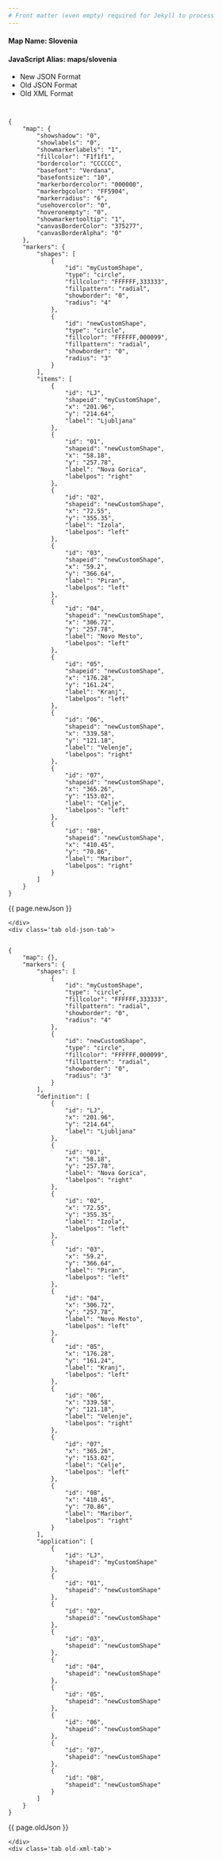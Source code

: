 ```yaml
---
# Front matter (even empty) required for Jekyll to process
---
```


#### Map Name: Slovenia

#### JavaScript Alias: maps/slovenia


<div class="code-wrapper">
<ul class='code-tabs'>
    <li class='active'>
        <a data-toggle='new-json'>New JSON Format</a>
    </li>
    <li>
        <a data-toggle='old-json'>Old JSON Format</a>
    </li>
    <li>
        <a data-toggle='old-xml'>Old XML Format</a>
    </li>
</ul>
<div class='tab-content'>
    <pre class='plain-code'></pre>
    <div class='tab new-json-tab active'>
<pre><code class="language-javascript">
{
    "map": {
        "showshadow": "0",
        "showlabels": "0",
        "showmarkerlabels": "1",
        "fillcolor": "F1f1f1",
        "bordercolor": "CCCCCC",
        "basefont": "Verdana",
        "basefontsize": "10",
        "markerbordercolor": "000000",
        "markerbgcolor": "FF5904",
        "markerradius": "6",
        "usehovercolor": "0",
        "hoveronempty": "0",
        "showmarkertooltip": "1",
        "canvasBorderColor": "375277",
        "canvasBorderAlpha": "0"
    },
    "markers": {
        "shapes": [
            {
                "id": "myCustomShape",
                "type": "circle",
                "fillcolor": "FFFFFF,333333",
                "fillpattern": "radial",
                "showborder": "0",
                "radius": "4"
            },
            {
                "id": "newCustomShape",
                "type": "circle",
                "fillcolor": "FFFFFF,000099",
                "fillpattern": "radial",
                "showborder": "0",
                "radius": "3"
            }
        ],
        "items": [
            {
                "id": "LJ",
                "shapeid": "myCustomShape",
                "x": "201.96",
                "y": "214.64",
                "label": "Ljubljana"
            },
            {
                "id": "01",
                "shapeid": "newCustomShape",
                "x": "58.18",
                "y": "257.78",
                "label": "Nova Gorica",
                "labelpos": "right"
            },
            {
                "id": "02",
                "shapeid": "newCustomShape",
                "x": "72.55",
                "y": "355.35",
                "label": "Izola",
                "labelpos": "left"
            },
            {
                "id": "03",
                "shapeid": "newCustomShape",
                "x": "59.2",
                "y": "366.64",
                "label": "Piran",
                "labelpos": "left"
            },
            {
                "id": "04",
                "shapeid": "newCustomShape",
                "x": "306.72",
                "y": "257.78",
                "label": "Novo Mesto",
                "labelpos": "left"
            },
            {
                "id": "05",
                "shapeid": "newCustomShape",
                "x": "176.28",
                "y": "161.24",
                "label": "Kranj",
                "labelpos": "left"
            },
            {
                "id": "06",
                "shapeid": "newCustomShape",
                "x": "339.58",
                "y": "121.18",
                "label": "Velenje",
                "labelpos": "right"
            },
            {
                "id": "07",
                "shapeid": "newCustomShape",
                "x": "365.26",
                "y": "153.02",
                "label": "Celje",
                "labelpos": "left"
            },
            {
                "id": "08",
                "shapeid": "newCustomShape",
                "x": "410.45",
                "y": "70.86",
                "label": "Maribor",
                "labelpos": "right"
            }
        ]
    }
}
</code></pre>


<p class='text-success'>{{ page.newJson }}</p>

    </div>
    <div class='tab old-json-tab'>
<pre><code class="language-javascript">
{
    "map": {},
    "markers": {
        "shapes": [
            {
                "id": "myCustomShape",
                "type": "circle",
                "fillcolor": "FFFFFF,333333",
                "fillpattern": "radial",
                "showborder": "0",
                "radius": "4"
            },
            {
                "id": "newCustomShape",
                "type": "circle",
                "fillcolor": "FFFFFF,000099",
                "fillpattern": "radial",
                "showborder": "0",
                "radius": "3"
            }
        ],
        "definition": [
            {
                "id": "LJ",
                "x": "201.96",
                "y": "214.64",
                "label": "Ljubljana"
            },
            {
                "id": "01",
                "x": "58.18",
                "y": "257.78",
                "label": "Nova Gorica",
                "labelpos": "right"
            },
            {
                "id": "02",
                "x": "72.55",
                "y": "355.35",
                "label": "Izola",
                "labelpos": "left"
            },
            {
                "id": "03",
                "x": "59.2",
                "y": "366.64",
                "label": "Piran",
                "labelpos": "left"
            },
            {
                "id": "04",
                "x": "306.72",
                "y": "257.78",
                "label": "Novo Mesto",
                "labelpos": "left"
            },
            {
                "id": "05",
                "x": "176.28",
                "y": "161.24",
                "label": "Kranj",
                "labelpos": "left"
            },
            {
                "id": "06",
                "x": "339.58",
                "y": "121.18",
                "label": "Velenje",
                "labelpos": "right"
            },
            {
                "id": "07",
                "x": "365.26",
                "y": "153.02",
                "label": "Celje",
                "labelpos": "left"
            },
            {
                "id": "08",
                "x": "410.45",
                "y": "70.86",
                "label": "Maribor",
                "labelpos": "right"
            }
        ],
        "application": [
            {
                "id": "LJ",
                "shapeid": "myCustomShape"
            },
            {
                "id": "01",
                "shapeid": "newCustomShape"
            },
            {
                "id": "02",
                "shapeid": "newCustomShape"
            },
            {
                "id": "03",
                "shapeid": "newCustomShape"
            },
            {
                "id": "04",
                "shapeid": "newCustomShape"
            },
            {
                "id": "05",
                "shapeid": "newCustomShape"
            },
            {
                "id": "06",
                "shapeid": "newCustomShape"
            },
            {
                "id": "07",
                "shapeid": "newCustomShape"
            },
            {
                "id": "08",
                "shapeid": "newCustomShape"
            }
        ]
    }
}
</code></pre>


<p class='text-success'>{{ page.oldJson }}</p>

    </div>
    <div class='tab old-xml-tab'>
<pre><code class="language-html">
<map>
	<markers>
	   <shapes>
	        <shape id='myCustomShape' type='circle' fillColor='FFFFFF,333333' fillPattern='radial' showBorder='0' radius='4'/>
			  <shape id='newCustomShape' type='circle' fillColor='FFFFFF,000099' fillPattern='radial' showBorder='0' radius='3'/>
		</shapes>
		<definition>
			<marker id='LJ' x='201.96' y='214.64' label='Ljubljana'  />
			<marker id='01' x='58.18' y='257.78' label='Nova Gorica' labelPos='right'  />
			<marker id='02' x='72.55' y='355.35' label='Izola' labelPos='left'  />
			<marker id='03' x='59.2' y='366.64' label='Piran' labelPos='left'  />
			<marker id='04' x='306.72' y='257.78' label='Novo Mesto' labelPos='left'  />
			<marker id='05' x='176.28' y='161.24' label='Kranj' labelPos='left'  />
			<marker id='06' x='339.58' y='121.18' label='Velenje' labelPos='right'  />
			<marker id='07' x='365.26' y='153.02' label='Celje' labelPos='left'  />
			<marker id='08' x='410.45' y='70.86' label='Maribor' labelPos='right'  />

		</definition>
		<application>
			<marker id='LJ' shapeId='myCustomShape'  />
			<marker id='01' shapeId='newCustomShape'  />
			<marker id='02' shapeId='newCustomShape'  />
			<marker id='03' shapeId='newCustomShape'  />
			<marker id='04' shapeId='newCustomShape'  />
			<marker id='05' shapeId='newCustomShape'  />
			<marker id='06' shapeId='newCustomShape'  />
			<marker id='07' shapeId='newCustomShape'  />
			<marker id='08' shapeId='newCustomShape'  />

		</application>
	</markers>
</map>
</code></pre>

<p class='text-success'>{{ page.oldXml }}</p>

</div>
</div>
</div>
